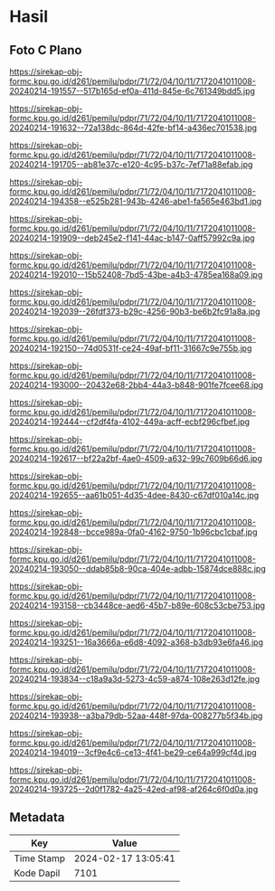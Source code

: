 # Hasil

## Foto C Plano

https://sirekap-obj-formc.kpu.go.id/d261/pemilu/pdpr/71/72/04/10/11/7172041011008-20240214-191557--517b165d-ef0a-411d-845e-6c761349bdd5.jpg

https://sirekap-obj-formc.kpu.go.id/d261/pemilu/pdpr/71/72/04/10/11/7172041011008-20240214-191632--72a138dc-864d-42fe-bf14-a436ec701538.jpg

https://sirekap-obj-formc.kpu.go.id/d261/pemilu/pdpr/71/72/04/10/11/7172041011008-20240214-191705--ab81e37c-e120-4c95-b37c-7ef71a88efab.jpg

https://sirekap-obj-formc.kpu.go.id/d261/pemilu/pdpr/71/72/04/10/11/7172041011008-20240214-194358--e525b281-943b-4246-abe1-fa565e463bd1.jpg

https://sirekap-obj-formc.kpu.go.id/d261/pemilu/pdpr/71/72/04/10/11/7172041011008-20240214-191909--deb245e2-f141-44ac-b147-0aff57992c9a.jpg

https://sirekap-obj-formc.kpu.go.id/d261/pemilu/pdpr/71/72/04/10/11/7172041011008-20240214-192010--15b52408-7bd5-43be-a4b3-4785ea168a09.jpg

https://sirekap-obj-formc.kpu.go.id/d261/pemilu/pdpr/71/72/04/10/11/7172041011008-20240214-192039--26fdf373-b29c-4256-90b3-be6b2fc91a8a.jpg

https://sirekap-obj-formc.kpu.go.id/d261/pemilu/pdpr/71/72/04/10/11/7172041011008-20240214-192150--74d0531f-ce24-49af-bf11-31667c9e755b.jpg

https://sirekap-obj-formc.kpu.go.id/d261/pemilu/pdpr/71/72/04/10/11/7172041011008-20240214-193000--20432e68-2bb4-44a3-b848-901fe7fcee68.jpg

https://sirekap-obj-formc.kpu.go.id/d261/pemilu/pdpr/71/72/04/10/11/7172041011008-20240214-192444--cf2df4fa-4102-449a-acff-ecbf296cfbef.jpg

https://sirekap-obj-formc.kpu.go.id/d261/pemilu/pdpr/71/72/04/10/11/7172041011008-20240214-192617--bf22a2bf-4ae0-4509-a632-99c7609b66d6.jpg

https://sirekap-obj-formc.kpu.go.id/d261/pemilu/pdpr/71/72/04/10/11/7172041011008-20240214-192655--aa61b051-4d35-4dee-8430-c67df010a14c.jpg

https://sirekap-obj-formc.kpu.go.id/d261/pemilu/pdpr/71/72/04/10/11/7172041011008-20240214-192848--bcce989a-0fa0-4162-9750-1b96cbc1cbaf.jpg

https://sirekap-obj-formc.kpu.go.id/d261/pemilu/pdpr/71/72/04/10/11/7172041011008-20240214-193050--ddab85b8-90ca-404e-adbb-15874dce888c.jpg

https://sirekap-obj-formc.kpu.go.id/d261/pemilu/pdpr/71/72/04/10/11/7172041011008-20240214-193158--cb3448ce-aed6-45b7-b89e-608c53cbe753.jpg

https://sirekap-obj-formc.kpu.go.id/d261/pemilu/pdpr/71/72/04/10/11/7172041011008-20240214-193251--16a3666a-e6d8-4092-a368-b3db93e6fa46.jpg

https://sirekap-obj-formc.kpu.go.id/d261/pemilu/pdpr/71/72/04/10/11/7172041011008-20240214-193834--c18a9a3d-5273-4c59-a874-108e263d12fe.jpg

https://sirekap-obj-formc.kpu.go.id/d261/pemilu/pdpr/71/72/04/10/11/7172041011008-20240214-193938--a3ba79db-52aa-448f-97da-008277b5f34b.jpg

https://sirekap-obj-formc.kpu.go.id/d261/pemilu/pdpr/71/72/04/10/11/7172041011008-20240214-194019--3cf9e4c6-ce13-4f41-be29-ce64a999cf4d.jpg

https://sirekap-obj-formc.kpu.go.id/d261/pemilu/pdpr/71/72/04/10/11/7172041011008-20240214-193725--2d0f1782-4a25-42ed-af98-af264c6f0d0a.jpg


## Metadata

| Key        | Value               |
| ---------- | ------------------- |
| Time Stamp | 2024-02-17 13:05:41 |
| Kode Dapil | 7101                |



